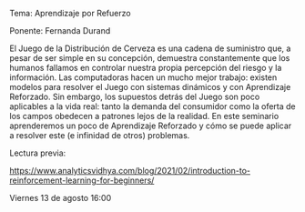 Tema: Aprendizaje por Refuerzo

Ponente: Fernanda Durand

El Juego de la Distribución de Cerveza es una cadena de suministro que, a pesar de ser simple en su concepción, demuestra constantemente que los humanos fallamos en controlar nuestra propia percepción del riesgo y la información. Las computadoras hacen un mucho mejor trabajo: existen modelos para resolver el Juego con sistemas dinámicos y con Aprendizaje Reforzado. Sin embargo, los supuestos detrás del Juego son poco aplicables a la vida real: tanto la demanda del consumidor como la oferta de los campos obedecen a patrones lejos de la realidad. En este seminario aprenderemos un poco de Aprendizaje Reforzado y cómo se puede aplicar a resolver este (e infinidad de otros) problemas.

Lectura previa:

https://www.analyticsvidhya.com/blog/2021/02/introduction-to-reinforcement-learning-for-beginners/

Viernes 13 de agosto 16:00
